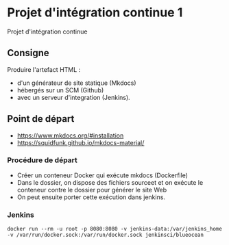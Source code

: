 # Projet d'intégration continue 1

Projet d'intégration continue

## Consigne

Produire l'artefact HTML :
 
* d'un générateur de site statique (Mkdocs) 
* hébergés sur un SCM (Github) 
* avec un serveur d'integration (Jenkins).

## Point de départ

* https://www.mkdocs.org/#installation
* https://squidfunk.github.io/mkdocs-material/


### Procédure de départ

* Créer un conteneur Docker qui exécute mkdocs (Dockerfile)
* Dans le dossier, on dispose des fichiers sourceet et on exécute le conteneur contre le dossier pour générer le site Web
* On peut ensuite porter cette exécution dans jenkins.


### Jenkins

```
docker run --rm -u root -p 8080:8080 -v jenkins-data:/var/jenkins_home -v /var/run/docker.sock:/var/run/docker.sock jenkinsci/blueocean
```

